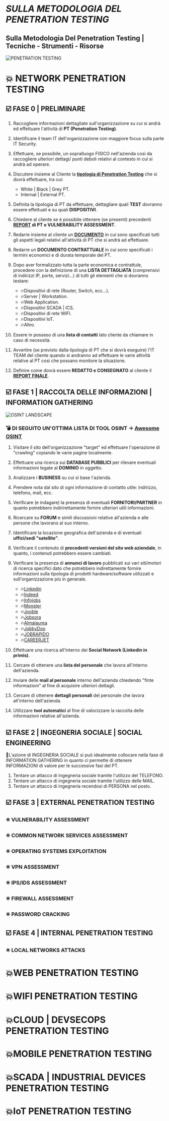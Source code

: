 # *SULLA METODOLOGIA DEL PENETRATION TESTING*

## Sulla Metodologia Del Penetration Testing | Tecniche - Strumenti - Risorse

![PENETRATION TESTING](https://www.breachlock.com/wp-content/uploads/2019/09/V_C_3.jpg)

# :boom: NETWORK PENETRATION TESTING 

## :ballot_box_with_check: FASE 0 |  PRELIMINARE

1. Raccogliere informazioni dettagliate sull'organizzazione su cui si andrà ed effettuare l'attività di **PT (Penetration Testing)**.
2. Identificare il team IT dell'organizzazione con maggiore focus sulla parte IT Security.
3. Effettuare, se possibile, un sopralluogo FISICO nell'azienda così da raccogliere ulteriori dettagi/ punti deboli relativi al contesto in cui si andrà ad operare.
4. Discutere insieme al Cliente la **[tipologia di Penetration Testing](https://resources.infosecinstitute.com/the-types-of-penetration-testing/#gref)** che si dovrà effettuare, tra cui:

      - White | Black | Grey PT.
      - Internal | External PT.
      
5. Definita la tipologia di PT da effettuare, dettagliare quali **TEST** dovranno essere effettuati e su quali **DISPOSITIVI**.
6. Chiedere al cliente se è possibile ottenere (se presenti) precedenti **[REPORT](https://github.com/juliocesarfort/public-pentesting-reports) di PT o VULNERABILITY ASSESSMENT**.
7. Redarre insieme al cliente un **[DOCUMENTO](https://www.cms.gov/Research-Statistics-Data-and-Systems/CMS-Information-Technology/InformationSecurity/Info-Security-Library-Items/CMS-Penetration-Testing-Rules-of-Engagement-Template)** in cui sono specificati tutti gli aspetti legali relativi all'attività di PT che si andrà ad effettuare.
8. Redarre un **DOCUMENTO CONTRATTUALE** in cui sono specificati i termini economici e di durata temporale del PT.
9. Dopo aver formalizzato tutta la parte economica e contrattule, procedere con la definizione di una **LISTA DETTAGLIATA** (comprensivi di indirizzi IP, porte, servizi...) di tutti gli elementi che si dovranno testare:

      - :fire:Dispositivi di rete (Router, Switch, ecc...).
      - :fire:Server | Workstation.
      - :fire:Web Application.
      - :fire:Dispositivi SCADA | ICS.
      - :fire:Dispositivi di rete WIFI.
      - :fire:Dispositivi IoT.
      - :fire:Altro.
      
10. Essere in posseso di una **lista di contatti** lato cliente da chiamare in caso di necessità.
11. Avvertire (se previsto dalla tipologia di PT che si dovrà eseguire) l'IT TEAM del cliente quando si andranno ad effettuare le varie attività relative al PT così che possano monitore la situazione.
12. Definire come dovrà essere **REDATTO e CONSEGNATO** al cliente il **[REPORT FINALE](https://github.com/juliocesarfort/public-pentesting-reports)**.

## :ballot_box_with_check: FASE 1 |  RACCOLTA DELLE INFORMAZIONI | INFORMATION GATHERING

![OSINT LANDSCAPE](https://i.pinimg.com/originals/17/42/60/1742609b23627ea1895cb109d44e31a4.jpg)

### :bomb: DI SEGUITO UN'OTTIMA LISTA DI TOOL OSINT -> [Awesome OSINT](https://github.com/jivoi/awesome-osint)

1. Visitare il sito dell'organizzazione "target" ed effettuare l'operazione di "crawling" copiando le varie pagine localmente.
2. Effettuare una ricerca sui **DATABASE PUBBLICI** per rilevare eventuali informazioni legate al **DOMINIO** in oggetto.
3. Analizzare i **BUSINESS** su cui si base l'azienda.
4. Prendere nota dal sito di ogni informazione di contatto utile: indirizzo, telefono, mail, ecc.
5. Verificare (e indagare) la presenza di eventuali **FORNITORI/PARTNER** in quanto potrebbero indirirettamente fornire ulteriori utili informazioni.
6. Ricercare su **FORUM** e simili discussioni relative all'azienda e alle persone che lavorano al suo interno.
7. Identificare la locazione geografica dell'azienda e di eventuali **uffici/sedi "satellite"**.
8. Verificare il contenuto di **precedenti versioni del sito web aziendale**, in quanto, i contenuti potrebbero essere cambiati. 
9. Verificare la presenza di **annunci di lavoro** pubblicati sui vari siti/motori di ricerca specifici dato che potrebbero indirettamente fornire informazioni sulla tipologia di prodotti hardware/software utilizzati e sull'organizzazione più in generale.

      - :fire:[Linkedin](https://www.linkedin.com/)
      - :fire:[Indeed](https://it.indeed.com/)
      - :fire:[Infojobs](https://www.infojobs.it/)
      - :fire:[Monster](https://www.monster.it/)
      - :fire:[Jooble](https://it.jooble.org/)
      - :fire:[Jobsora](https://it.jobsora.com/)
      - :fire:[Almalaurea](https://www.almalaurea.it/)
      - :fire:[JobbyDoo](https://www.jobbydoo.it/)
      - :fire:[JOBRAPIDO](https://it.jobrapido.com/)
      - :fire:[CAREERJET](https://www.careerjet.it/)

10. Effettuare una ricerca all'interno dei **Social Network (Linkedin in primis)**.
11. Cercare di ottenere una **lista del personale** che lavora all'interno dell'azienda.
12. Inviare delle **mail al personale** interno dell'azienda chiedendo "finte informazioni" al fine di acquisire ulteriori dettagli. 
13. Cercare di ottenere **dettagli personali** del personale che lavora all'interno dell'azienda.
14. Utilizzare **tool automatici** al fine di valocizzare la raccolta delle informazioni relative all'azienda.
     
## :ballot_box_with_check: FASE 2 |  INGEGNERIA SOCIALE | SOCIAL ENGINEERING

:pill:L'azione di INGEGNERIA SOCIALE si può idealmente collocare nella fase di INFORMATION GATHERING in quanto ci permette di ottenere INFORMAZIONI di valore per le successive fasi del PT.

1. Tentare un attacco di ingegneria sociale tramite l'utilizzo del TELEFONO.
2. Tentare un attacco di ingegneria sociale tramite l'utilizzo delle MAIL.
3. Tentare un attacco di ingegneria recendosi di PERSONA nel posto.


## :ballot_box_with_check: FASE 3 |  EXTERNAL PENETRATION TESTING

### :eight_spoked_asterisk: VULNERABILITY ASSESSMENT

### :eight_spoked_asterisk: COMMON NETWORK SERVICES ASSESSMENT

### :eight_spoked_asterisk: OPERATING SYSTEMS EXPLOITATION

### :eight_spoked_asterisk: VPN ASSESSMENT

### :eight_spoked_asterisk: IPS/IDS ASSESSMENT

### :eight_spoked_asterisk: FIREWALL ASSESSMENT

### :eight_spoked_asterisk: PASSWORD CRACKING


## :ballot_box_with_check: FASE 4 |  INTERNAL PENETRATION TESTING

### :eight_spoked_asterisk: LOCAL NETWORKS ATTACKS


# :boom:WEB PENETRATION TESTING 


# :boom:WIFI PENETRATION TESTING 


# :boom:CLOUD | DEVSECOPS PENETRATION TESTING 


# :boom:MOBILE PENETRATION TESTING 


# :boom:SCADA | INDUSTRIAL DEVICES PENETRATION TESTING 

# :boom:IoT PENETRATION TESTING 





